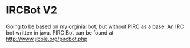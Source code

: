 IRCBot V2
======

Going to be based on my orginial bot, but without PIRC as a base. An IRC bot written in java.
PIRC Bot can be found at http://www.jibble.org/pircbot.php
